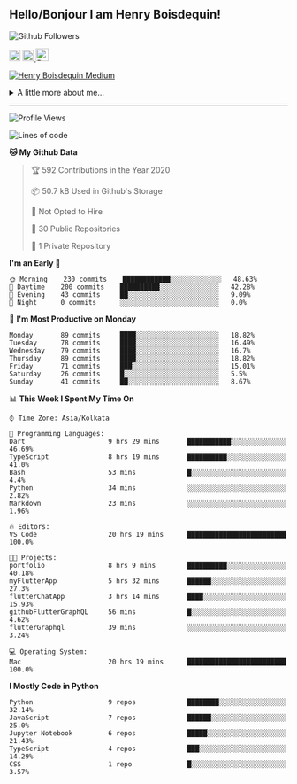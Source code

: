 <!--
**henryboisdequin/henryboisdequin** is a ✨ _special_ ✨ repository because its `README.md` (this file) appears on your GitHub profile.

Here are some ideas to get you started:

- 🔭 I’m currently working on ...
- 🌱 I’m currently learning ...
- 👯 I’m looking to collaborate on ...
- 🤔 I’m looking for help with ...
- 💬 Ask me about ...
- 📫 How to reach me: ...
- 😄 Pronouns: ...
- ⚡ Fun fact: ...
-->
<h2>Hello/Bonjour I am Henry Boisdequin!</h2>

<p align="middle">
    
![Github Followers](https://img.shields.io/github/followers/henryboisdequin?style=social) 

<a href="https://stackoverflow.com/users/13753914/henry"><img src="https://cdns.iconmonstr.com/wp-content/assets/preview/2012/240/iconmonstr-stackoverflow-1.png" alt="StackOverFlow" href="https://stackoverflow.com/users/13753914/henry" width="20" height="auto"></img></a> 
<a href="https://medium.com/@boisdequinh"><img src="https://cdns.iconmonstr.com/wp-content/assets/preview/2018/240/iconmonstr-medium-1.png" alt="Medium" href="https://medium.com/@boisdequinh" width="20" height="auto"></img></a><a href="https://stackoverflow.com/users/13753914/henry">
<a href="https://dev.to/hb" class="dev" style="margin-right: 2px;"><img src="https://lh3.googleusercontent.com/mmiuKzIq5YPFyjrfFsiNqeGuJY-Rp6wVvE8kus6vuunOnqInN16GTCCUX1937vEbKw=s360-rw" alt="Dev.to" href="https://dev.to/henryboisdequin" width="23" height="auto"></img></a>


<!-- https://iconmonstr.com/ -->

</p>

[![Henry Boisdequin Medium](https://github-readme-medium.vercel.app/?username=boisdequinh&&limit=2)](https://medium.com/@boisdequinh)

<details>
<summary>A little more about me... </summary>
<br>
    
```typescript
const henryBoisdequin: human = {
    from: ["philippines", "belgium"],
    age: 12,
    languages: ["typescript/javascript", "python"],
    askMeAbout: ["web dev", "machine learning", "fullstack projects", "swimming"],
    technologies: {
        mobile: ["react native"],
        frontEnd: {
            js: ["react.js", "next.js"],
            css: ["bootstrap", "chakra-ui", "saas"]
        },
        backEnd: {
            js: ["node", "express", "graphql", "typeorm"],
            python: ["flask"]
        },
        devOps: ["AWS", "docker"],
        databases: ["postgresql", "redis"],
        otherTools: ["firebase", "tensorflow", "keras", "numpy", "pygame"]
    },
    currentFocus: "Learning Flutter",
    hobbies: ["swimming", "programming"],
};
```

</details>

---
<!--START_SECTION:waka-->
![Profile Views](http://img.shields.io/badge/Profile%20Views-112-blue)

![Lines of code](https://img.shields.io/badge/From%20Hello%20World%20I%27ve%20Written-13.7%20million%20lines%20of%20code-blue)

**🐱 My Github Data** 

> 🏆 592 Contributions in the Year 2020
 > 
> 📦 50.7 kB Used in Github's Storage 
 > 
> 🚫 Not Opted to Hire
 > 
> 📜 30 Public Repositories
 > 
> 🔑 1 Private Repository 
 > 
**I'm an Early 🐤** 

```text
🌞 Morning    230 commits    ████████████░░░░░░░░░░░░░   48.63% 
🌆 Daytime    200 commits    ██████████░░░░░░░░░░░░░░░   42.28% 
🌃 Evening    43 commits     ██░░░░░░░░░░░░░░░░░░░░░░░   9.09% 
🌙 Night      0 commits      ░░░░░░░░░░░░░░░░░░░░░░░░░   0.0%

```
📅 **I'm Most Productive on Monday** 

```text
Monday       89 commits     ████░░░░░░░░░░░░░░░░░░░░░   18.82% 
Tuesday      78 commits     ████░░░░░░░░░░░░░░░░░░░░░   16.49% 
Wednesday    79 commits     ████░░░░░░░░░░░░░░░░░░░░░   16.7% 
Thursday     89 commits     ████░░░░░░░░░░░░░░░░░░░░░   18.82% 
Friday       71 commits     ███░░░░░░░░░░░░░░░░░░░░░░   15.01% 
Saturday     26 commits     █░░░░░░░░░░░░░░░░░░░░░░░░   5.5% 
Sunday       41 commits     ██░░░░░░░░░░░░░░░░░░░░░░░   8.67%

```


📊 **This Week I Spent My Time On** 

```text
⌚︎ Time Zone: Asia/Kolkata

💬 Programming Languages: 
Dart                     9 hrs 29 mins       ███████████░░░░░░░░░░░░░░   46.69% 
TypeScript               8 hrs 19 mins       ██████████░░░░░░░░░░░░░░░   41.0% 
Bash                     53 mins             █░░░░░░░░░░░░░░░░░░░░░░░░   4.4% 
Python                   34 mins             ░░░░░░░░░░░░░░░░░░░░░░░░░   2.82% 
Markdown                 23 mins             ░░░░░░░░░░░░░░░░░░░░░░░░░   1.96%

🔥 Editors: 
VS Code                  20 hrs 19 mins      █████████████████████████   100.0%

🐱‍💻 Projects: 
portfolio                8 hrs 9 mins        ██████████░░░░░░░░░░░░░░░   40.18% 
myFlutterApp             5 hrs 32 mins       ██████░░░░░░░░░░░░░░░░░░░   27.3% 
flutterChatApp           3 hrs 14 mins       ████░░░░░░░░░░░░░░░░░░░░░   15.93% 
githubFlutterGraphQL     56 mins             █░░░░░░░░░░░░░░░░░░░░░░░░   4.62% 
flutterGraphql           39 mins             ░░░░░░░░░░░░░░░░░░░░░░░░░   3.24%

💻 Operating System: 
Mac                      20 hrs 19 mins      █████████████████████████   100.0%

```

**I Mostly Code in Python** 

```text
Python                   9 repos             ████████░░░░░░░░░░░░░░░░░   32.14% 
JavaScript               7 repos             ██████░░░░░░░░░░░░░░░░░░░   25.0% 
Jupyter Notebook         6 repos             █████░░░░░░░░░░░░░░░░░░░░   21.43% 
TypeScript               4 repos             ███░░░░░░░░░░░░░░░░░░░░░░   14.29% 
CSS                      1 repo              █░░░░░░░░░░░░░░░░░░░░░░░░   3.57%

```



<!--END_SECTION:waka-->

